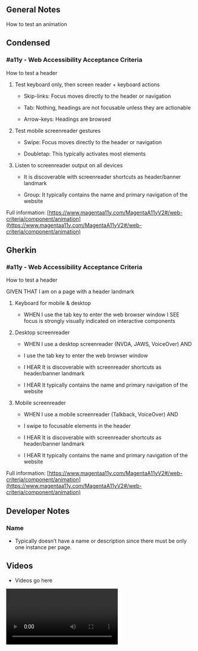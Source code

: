 ## General Notes

How to test an animation

## Condensed

### #a11y - Web Accessibility Acceptance Criteria

How to test a header

1. Test keyboard only, then screen reader + keyboard actions

   - Skip-links: Focus moves directly to the header or navigation

   - Tab: Nothing, headings are not focusable unless they are actionable

   - Arrow-keys: Headings are browsed

2. Test mobile screenreader gestures

   - Swipe: Focus moves directly to the header or navigation

   - Doubletap: This typically activates most elements

3. Listen to screenreader output on all devices

   - It is discoverable with screenreader shortcuts as header/banner landmark

   - Group: It typically contains the name and primary navigation of the website

Full information: [https://www.magentaa11y.com/MagentaA11yV2#/web-criteria/component/animation](https://www.magentaa11y.com/MagentaA11yV2#/web-criteria/component/animation)

## Gherkin

### #a11y - Web Accessibility Acceptance Criteria

How to test a header

GIVEN THAT I am on a page with a header landmark

1. Keyboard for mobile & desktop

   - WHEN I use the tab key to enter the web browser window I SEE focus is strongly visually indicated on interactive components

2. Desktop screenreader

   - WHEN I use a desktop screenreader (NVDA, JAWS, VoiceOver) AND

   - I use the tab key to enter the web browser window

   - I HEAR It is discoverable with screenreader shortcuts as header/banner landmark

   - I HEAR It typically contains the name and primary navigation of the website

3. Mobile screenreader

   - WHEN I use a mobile screenreader (Talkback, VoiceOver) AND

   - I swipe to focusable elements in the header

   - I HEAR It is discoverable with screenreader shortcuts as header/banner landmark

   - I HEAR It typically contains the name and primary navigation of the website


Full information: [https://www.magentaa11y.com/MagentaA11yV2#/web-criteria/component/animation](https://www.magentaa11y.com/MagentaA11yV2#/web-criteria/component/animation)

## Developer Notes

### Name

- Typically doesn’t have a name or description since there must be only one instance per page.

## Videos

- Videos go here
<video controls>
  <source src="media/video/native/button/buttonIosVoiceover.webm" type="video/webm">
  Your browser does not support the video tag.
</video>
